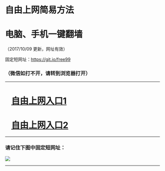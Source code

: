 ﻿# 自由上网简易方法

# 电脑、手机一键翻墙

（2017/10/09 更新，网址有效）

固定短网址：https://git.io/free99

### （微信如打不开，请转到浏览器打开）


***





# &nbsp;&nbsp; <a href="http://ft765526551.fwq-tz-1001.info/fwqtz01.html?t=10090014960 " target="_blank">自由上网入口1</a>
# &nbsp;&nbsp; <a href="http://ft2523232517.fwq-tz-1002.info/fwqtz02.html?t=10090013113 " target="_blank">自由上网入口2</a>
***

### 请记住下图中固定短网址：

<img src="https://s3-us-west-2.amazonaws.com/fwq-1001/yjfq-20170905okok.png" /> 


***

